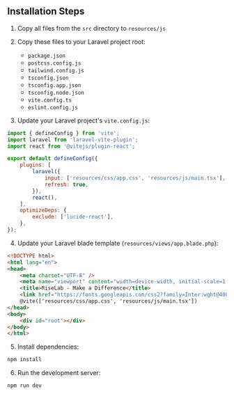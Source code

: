 ## Installation Steps

1. Copy all files from the `src` directory to `resources/js`
2. Copy these files to your Laravel project root:
   - `package.json`
   - `postcss.config.js`
   - `tailwind.config.js`
   - `tsconfig.json`
   - `tsconfig.app.json`
   - `tsconfig.node.json`
   - `vite.config.ts`
   - `eslint.config.js`

3. Update your Laravel project's `vite.config.js`:

```js
import { defineConfig } from 'vite';
import laravel from 'laravel-vite-plugin';
import react from '@vitejs/plugin-react';

export default defineConfig({
    plugins: [
        laravel({
            input: ['resources/css/app.css', 'resources/js/main.tsx'],
            refresh: true,
        }),
        react(),
    ],
    optimizeDeps: {
        exclude: ['lucide-react'],
    },
});
```

4. Update your Laravel blade template (`resources/views/app.blade.php`):

```html
<!DOCTYPE html>
<html lang="en">
<head>
    <meta charset="UTF-8" />
    <meta name="viewport" content="width=device-width, initial-scale=1.0" />
    <title>RiseLab - Make a Difference</title>
    <link href="https://fonts.googleapis.com/css2?family=Inter:wght@400;500;600;700&display=swap" rel="stylesheet">
    @vite(['resources/css/app.css', 'resources/js/main.tsx'])
</head>
<body>
    <div id="root"></div>
</body>
</html>
```

5. Install dependencies:
```bash
npm install
```

6. Run the development server:
```bash
npm run dev
```